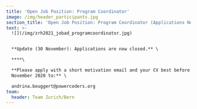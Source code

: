 ```yaml
---
title: 'Open Job Position: Program Coordinator'
image: /img/header_participants.jpg
section_title: 'Open Job Position: Program Coordinator (Applications Now Closed)'
text: >-
  ![](/img/zrh2021_jobad_programcoordinator.jpg)


  **Update (30 November): Applications are now closed.** \

  ****\

  **Please apply with a short motivation email and your CV best before 30
  November 2020 to:** \

  andrina.beuggert@powercoders.org
team:
  header: Team Zurich/Bern
---
```


